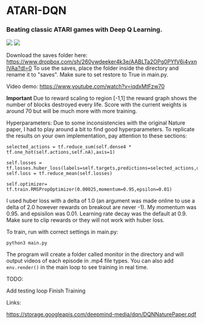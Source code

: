 # ATARI-DQN

### Beating classic ATARI games with Deep Q Learning.

![](https://media.giphy.com/media/9VcPcvjfw9xc2o3sgt/giphy.gif)
![](https://i.imgur.com/crYtWLq.png)

Download the saves folder here: https://www.dropbox.com/sh/260ywdeeker4k3e/AABLTa2OPg0PYfV6i4vxnIVAa?dl=0
To use the saves, place the folder inside the directory and rename it to "saves". Make sure to set restore to True in main.py.

Video demo: https://www.youtube.com/watch?v=iqdxMtFzw70

**Important** Due to reward scaling to region [-1,1] the reward graph shows the number of blocks destroyed every life. Score with the current weights is around 70 but will be much more with more training.

Hyperparameters:
Due to some inconsistencies with the original Nature paper, I had to play around a bit to find good hyperparameters. To replicate the results on your own implementation, pay attention to these sections:

```
selected_actions = tf.reduce_sum(self.dense4 * tf.one_hot(self.actions,self.nA),axis=1)

self.losses = tf.losses.huber_loss(labels=self.targets,predictions=selected_actions,delta=1.0)
self.loss = tf.reduce_mean(self.losses)

self.optimizer= tf.train.RMSPropOptimizer(0.00025,momentum=0.95,epsilon=0.01)
```
I used huber loss with a delta of 1.0 (an argument was made online to use a delta of 2.0 however rewards on breakout are never -1). My momentum was 0.95. and epsisilon was 0.01. Learning rate decay was the default at 0.9. Make sure to clip rewards or they will not work with huber loss. 

To train, run with correct settings in main.py:

```
python3 main.py
```
The program will create a folder called monitor in the directory and will output videos of each episode in .mp4 file types. You can also add ```env.render()``` in the main loop to see training in real time. 

TODO:

Add testing loop
Finish Training

Links:

https://storage.googleapis.com/deepmind-media/dqn/DQNNaturePaper.pdf

